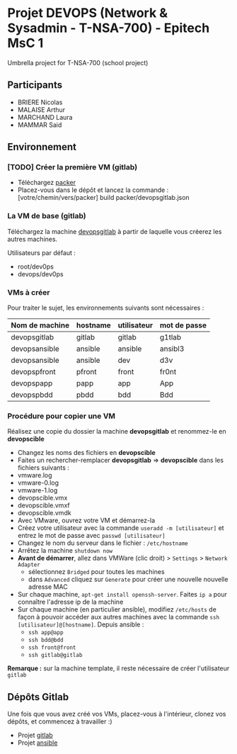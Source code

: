 # Projet DEVOPS (Network & Sysadmin - T-NSA-700) - Epitech MsC 1
Umbrella project for T-NSA-700 (school project)

## Participants

* BRIERE Nicolas
* MALAISE Arthur
* MARCHAND Laura
* MAMMAR Said

## Environnement

### [TODO] Créer la première VM (gitlab)

* Téléchargez [packer](https://www.packer.io/downloads.html)
* Placez-vous dans le dépôt et lancez la commande : [votre/chemin/vers/packer] build packer/devopsgitlab.json

### La VM de base (gitlab)

Téléchargez la machine [devopsgitlab](https://epitechfr-my.sharepoint.com/:u:/r/personal/adrien_marchand_epitech_eu/Documents/devopsgitlab.zip?csf=1&e=nCbgOg) à partir de laquelle vous créerez les autres machines.

Utilisateurs par défaut :
* root/dev0ps
* devops/dev0ps

### VMs à créer

Pour traiter le sujet, les environnements suivants sont nécessaires :

Nom de machine    | hostname | utilisateur     | mot de passe
----------------- | -------- | --------------- | ----------------
devopsgitlab      | gitlab   | gitlab          | g1tlab
devopsansible     | ansible  | ansible         | ansibl3
devopsansible     | ansible  | dev             | d3v
devopspfront      | pfront   | front           | fr0nt
devopspapp        | papp     | app             | App
devopspbdd        | pbdd     | bdd             | Bdd

### Procédure pour copier une VM

Réalisez une copie du dossier la machine **devopsgitlab** et renommez-le en **devopscible**
* Changez les noms des fichiers en **devopscible**
* Faites un rechercher-remplacer **devopsgitlab** => **devopscible** dans les fichiers suivants :
 * vmware.log
 * vmware-0.log
 * vmware-1.log
 * devopscible.vmx
 * devopscible.vmxf
 * devopscible.vmdk
* Avec VMware, ouvrez votre VM et démarrez-la
* Créez votre utilisateur avec la commande `useradd -m [utilisateur]` et entrez le mot de passe avec `passwd [utilisateur]`
* Changez le nom du serveur dans le fichier : `/etc/hostname`
* Arrêtez la machine `shutdown now`
* **Avant de démarrer**, allez dans VMWare (clic droit) > `Settings` > `Network Adapter`
  * sélectionnez `Bridged` pour toutes les machines
  * dans `Advanced` cliquez sur `Generate` pour créer une nouvelle nouvelle adresse MAC
* Sur chaque machine, `apt-get install openssh-server`. Faites `ip a` pour connaître l'adresse ip de la machine
* Sur chaque machine (en particulier ansible), modifiez `/etc/hosts` de façon à pouvoir accéder aux autres machines avec la commande `ssh [utilisateur]@[hostname]`. Depuis ansible :
  * `ssh app@app`
  * `ssh bdd@bdd`
  * `ssh front@front`
  * `ssh gitlab@gitlab`

**Remarque :** sur la machine template, il reste nécessaire de créer l'utilisateur `gitlab`

## Dépôts Gitlab

Une fois que vous avez créé vos VMs, placez-vous à l'intérieur, clonez vos dépôts, et commencez à travailler :)

* Projet [gitlab](https://github.com/Belgarel/DEVOPS-epitech-gitlab)
* Projet [ansible](https://github.com/Belgarel/DEVOPS-epitech-ansible)
